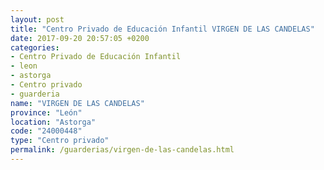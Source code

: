 ```yaml
---
layout: post
title: "Centro Privado de Educación Infantil VIRGEN DE LAS CANDELAS"
date: 2017-09-20 20:57:05 +0200
categories:
- Centro Privado de Educación Infantil
- leon
- astorga
- Centro privado
- guarderia
name: "VIRGEN DE LAS CANDELAS"
province: "León"
location: "Astorga"
code: "24000448"
type: "Centro privado"
permalink: /guarderias/virgen-de-las-candelas.html
---
```

